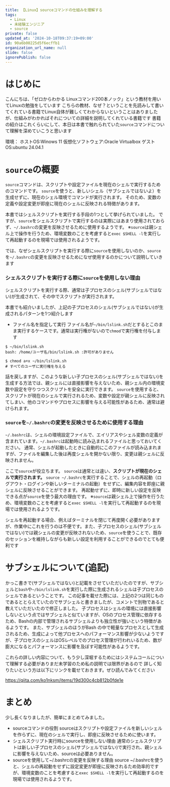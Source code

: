 ```yaml
---
title: 【Linux】sourceコマンドの仕組みを理解する
tags:
  - Linux
  - 未経験エンジニア
  - source
private: false
updated_at: '2024-10-18T09:37:19+09:00'
id: 90a6b00225d5f6ecffb1
organization_url_name: null
slide: false
ignorePublish: false
---
```

# はじめに
こんにちは、「ゼロからわかる Linuxコマンド200本ノック」という教材を用いてLinuxの勉強をしています
こちらの教材、なぜ？ということを先読みして書いてくれている書籍でLinux自体が難しくてわからないということはありましたが、仕組みがわかればそれについての詳細を説明してくれている書籍です
書籍の紹介はこれくらいにして、本日は本書で触れられていた`source`コマンドについて理解を深めていこうと思います

環境：
ホストOS:Winows 11
仮想化ソフトウェア:Oracle Virtualbox
ゲストOS:ubuntu 24.04.1

# `source`の概要
`source`コマンドは、スクリプトや設定ファイルを現在のシェルで実行するためのコマンドです。
`source`を使うと、新しいシェル（サブシェルではないよ）を生成せずに、現在のシェル環境でコマンドが実行されます。
そのため、変数の定義や設定変更が即座に現在のシェルに反映される特徴があります。

本書ではシェルスクリプトを実行する手段の1つとして挙げられていました。
ですが、`source`をシェルスクリプトで実行するのは実際にはあまり使用されておらず、`~/.bashrc`の変更を反映させるために使用するようです。
※`source`は親シェル上で操作を行うため、環境変数のことを考慮すると`exec $SHELL -l`を実行して再起動するのを現場では使用されるようです。

では、なぜシェルスクリプトを実行する際に`source`を使用しないのか、`source`を`~/.bashrc`の変更を反映させるためになぜ使用するのかについて説明していきます

### シェルスクリプトを実行する際に`source`を使用しない理由
シェルスクリプトを実行する際、通常は子プロセスのシェル(サブシェルではない)が生成されて、その中でスクリプトが実行されます。

本書でも紹介いましたが、上記の子プロセスのシェル(サブシェルではない)が生成されるパターンを1つ紹介します
* ファイル名を指定して実行
ファイル名が`~/bin/lslink.sh`だとするとこのまま実行するケースです。通常は実行権がないので`chmod`で実行権を付与します
```
$ ~/bin/lslink.sh
bash: /home/ユーザ名/bin/lslink.sh :許可がありません

$ chmod a+x ~/bin/lslink.sh
# すべてのユーザに実行権を与える
```
話を戻しますが、このような新しい子プロセスのシェル(サブシェルではない)を生成する方法では、親シェルには直接影響を与えないため、親シェル内の環境変数や設定を守りつつスクリプトを安全に実行できます。
`source`を使用すると、スクリプトが現在のシェルで実行されるため、変数や設定が親シェルに反映されてしまい、他のコマンドやプロセスに影響を与える可能性があるため、通常は避けられます。


### `source`を`~/.bashrc`の変更を反映させるために使用する理由
`~/.bashrc`は、シェルの環境設定ファイルで、エイリアスやシェル変数の定義が含まれています。`~/.bashrc`は起動時に読み込まれるファイルと思っておいてください。
通常、シェルが起動したときに自動的にこのファイルが読み込まれますが、ファイルを編集した後は再度シェルを開かない限り、変更は親シェルに反映されません。

ここで`source`が役立ちます。
`source`は通常とは違い、<strong>スクリプトが現在のシェルで実行されます。</strong>
`source ~/.bashrc`を実行することで、シェルの再起動（ログアウト・ログインや新しいターミナルの起動）をせずに、編集内容を即座に親シェルに反映させることができます。
再起動せずに、即時に新しい設定を反映できる点が`source`を使う最大の理由です。
※`source`は親シェル上で操作を行うため、環境変数のことを考慮すると`exec $SHELL -l`を実行して再起動するのを現場では使用されるようです。


シェルを再起動する場合、例えばターミナルを閉じて再度開く必要がありますが、作業中にこれを行うのは不便です。また、子プロセスのシェル(サブシェルではない)では親シェルの変更が反映されないため、`source`を使うことで、既存のセッションを維持しながらも新しい設定を利用することができるのでとても便利です

# サブシェルについて(追記)
かっこ書きで(サブシェルではない)と記載をさせていただいたのですが、サブシェルと`bash`や`~/bin/lslink.sh`を実行した際に生成されるシェルは子プロセスのシェルであるということです。
この記事を載せた際には、上記の2つは同じものであるととらえていたのでサブシェルと書きましたが、コメントで別物であると教えていただいたので修正しました。
子プロセスはシェルの環境には直接影響しないという点ではサブシェルと似ていますが、OSのプロセス管理に依存するため、Bashの内部で管理されるサブシェルよりも独立性が強いという特徴があるようです。
また、サブシェルのほうがBash の中で軽量なプロセスとして生成されるため、生成によって他プロセスへのパフォーマンス影響が少ないようですが、子プロセスのシェルはOSレベルでのプロセス管理が行われいるため、数が膨大になるとパフォーマンスに影響を及ぼす可能性があるようです。

これらの詳しい内容について、もう少し深堀するためにはシステムコールについて理解する必要がありまだ未学習のため私の説明では限界があるので
詳しく知りたいという方は以下にリンクを載せておきます。ぜひ読んでみてください

https://qiita.com/ko1nksm/items/19d300c4cb812b0fde1e



# まとめ
少し長くなりましたが、簡単にまとめてみました。
* sourceコマンドの役割
sourceはスクリプトや設定ファイルを新しいシェルを作らずに、現在のシェルで実行し、即座に反映させるために使います。
* シェルスクリプト実行時にsourceを使用しない理由
通常のシェルスクリプトは新しい子プロセスのシェル(サブシェルではない)で実行され、親シェルに影響を与えないため、sourceは必要ありません。
* sourceを使用して~/.bashrcの変更を反映する理由
source ~/.bashrcを使うと、シェルの再起動をせずに設定変更が即座に反映されるため効率的ですが、環境変数のことを考慮すると`exec $SHELL -l`を実行して再起動するのを現場では使用されるようです。
